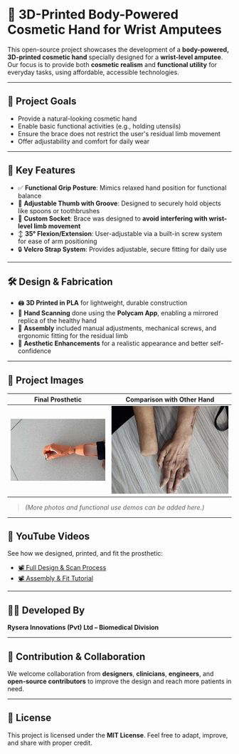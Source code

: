 # 🦾 3D-Printed Body-Powered Cosmetic Hand for Wrist Amputees

This open-source project showcases the development of a **body-powered, 3D-printed cosmetic hand** specially designed for a **wrist-level amputee**. Our focus is to provide both **cosmetic realism** and **functional utility** for everyday tasks, using affordable, accessible technologies.

---

## 🎯 Project Goals

- Provide a natural-looking cosmetic hand
- Enable basic functional activities (e.g., holding utensils)
- Ensure the brace does not restrict the user's residual limb movement
- Offer adjustability and comfort for daily wear

---

## 🧠 Key Features

- ✅ **Functional Grip Posture**: Mimics relaxed hand position for functional balance  
- 🔧 **Adjustable Thumb with Groove**: Designed to securely hold objects like spoons or toothbrushes  
- 🧩 **Custom Socket**: Brace was designed to **avoid interfering with wrist-level limb movement**  
- ↕️ **35° Flexion/Extension**: User-adjustable via a built-in screw system for ease of arm positioning  
- 🔒 **Velcro Strap System**: Provides adjustable, secure fitting for daily use  

---

## 🛠️ Design & Fabrication

- 🖨️ **3D Printed in PLA** for lightweight, durable construction  
- 📱 **Hand Scanning** done using the **Polycam App**, enabling a mirrored replica of the healthy hand  
- 🧷 **Assembly** included manual adjustments, mechanical screws, and ergonomic fitting for the residual limb  
- 🎨 **Aesthetic Enhancements** for a realistic appearance and better self-confidence

---

## 📸 Project Images

| Final Prosthetic | Comparison with Other Hand |
|------------------|-----------------------------|
| ![Final Hand](images/final-hand.jpg) | ![Comparison](images/hand-comparison.jpg) |

> *(More photos and functional use demos can be added here.)*

---

## 🎥 YouTube Videos

See how we designed, printed, and fit the prosthetic:

- [📽️ Full Design & Scan Process]([https://www.youtube.com/yourvideo1](https://youtu.be/5COPOo_v1os?si=tFaRKq6-4L99RyYk))
- [📽️ Assembly & Fit Tutorial]([https://www.youtube.com/yourvideo2](https://youtu.be/0VDLtoLHIYw?si=wRZ2hUEr7FegPhKu))

---

## 👨‍🔬 Developed By

**Rysera Innovations (Pvt) Ltd – Biomedical Division**  



---

## 🤝 Contribution & Collaboration

We welcome collaboration from **designers**, **clinicians**, **engineers**, and **open-source contributors** to improve the design and reach more patients in need.

---

## 📄 License

This project is licensed under the **MIT License**. Feel free to adapt, improve, and share with proper credit.

